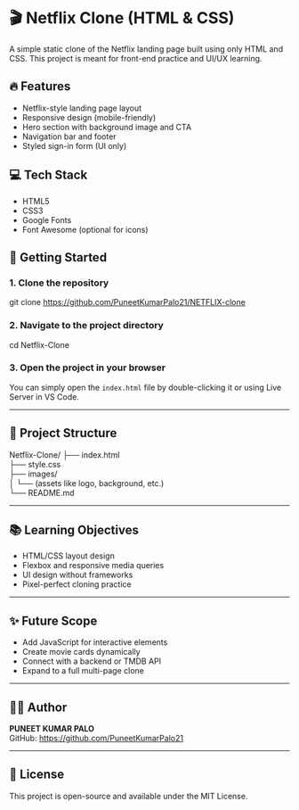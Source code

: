 # 🎬 Netflix Clone (HTML & CSS)

A simple static clone of the Netflix landing page built using only HTML and CSS. This project is meant for front-end practice and UI/UX learning.

## 🔥 Features

- Netflix-style landing page layout
- Responsive design (mobile-friendly)
- Hero section with background image and CTA
- Navigation bar and footer
- Styled sign-in form (UI only)

## 💻 Tech Stack

- HTML5  
- CSS3  
- Google Fonts  
- Font Awesome (optional for icons)

## 🚀 Getting Started

### 1. Clone the repository

git clone https://github.com/PuneetKumarPalo21/NETFLIX-clone

### 2. Navigate to the project directory

cd Netflix-Clone

### 3. Open the project in your browser

You can simply open the `index.html` file by double-clicking it or using Live Server in VS Code.

---

## 📁 Project Structure

Netflix-Clone/
├── index.html  
├── style.css  
├── images/  
│   └── (assets like logo, background, etc.)  
└── README.md

---


## 📚 Learning Objectives

- HTML/CSS layout design
- Flexbox and responsive media queries
- UI design without frameworks
- Pixel-perfect cloning practice

---

## ✨ Future Scope

- Add JavaScript for interactive elements
- Create movie cards dynamically
- Connect with a backend or TMDB API
- Expand to a full multi-page clone

---

## 🧑‍💻 Author

**PUNEET KUMAR PALO**  
GitHub: https://github.com/PuneetKumarPalo21

---

## 📄 License

This project is open-source and available under the MIT License.

